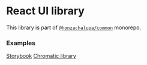 # React UI library

This library is part of [`@honzachalupa/common`](https://github.com/honzachalupa/common) monorepo.

### Examples

[Storybook](https://master--61f6de08e97ef3003afa0396.chromatic.com)
[Chromatic library](https://chromatic.com/library?appId=61f6de08e97ef3003afa0396&branch=master)
